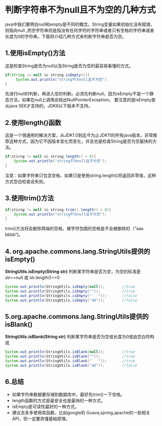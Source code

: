 # 判断字符串不为null且不为空的几种方式

java中我们要明白null和empty是不同的概念。String变量如果初始化没有赋值，则指向null ,而空字符串则是指没有任何字符的字符串或者只有空格的字符串或者长度为0的字符串。下面将介绍几种方式来判断字符串是否为空。

## 1.使用isEmpty()方法

这是检查String是否为null以及String是否为空的最容易看懂的方式。

```java
if(String != null && string.isEmpty()){
     System.out.println("string不为null且不为空")
}
```

先进行null的判断，再进入空的判断。必须先判断null，因为isEmpty不是一个静态方法，如果在null上调用会抛出NullPointerException。 要注意的是isEmpty是从java SE6才支持的，JDK6以下版本不支持。

## 2.使用length()函数

这是一个很通用的解决方案，从JDK1.0到迄今为止JDK11的所有java版本。非常推荐这种方式，因为它不因版本变化而变化，并且也是检查String是否为空最快的方法。

```java
if(stirng != null && string.length() > 0){
    System.out.println("string不为null且不为空"); 
}
```

注意：如果字符串只包含空格，如果只是使用string.length()将返回非零值，这种方式空白检查会失败。

## 3.使用trim()方法

```java
if(stirng != null && string.trim().length() > 0){
    System.out.println("string不为null且不为空"); 
}
```

trim()方法将会删除两端的空格，被字符包围的空格是不会被删除的（”aaa   bbbb“)。

## 4. org.apache.commons.lang.StringUtils提供的isEmpty()

**StringUtils.isEmpty(String str)** 判断某字符串是否为空，为空的标准是 str==null 或 str.length()==0

```java
System.out.println(StringUtils.isEmpty(null));        //true
System.out.println(StringUtils.isEmpty(""));          //true
System.out.println(StringUtils.isEmpty("   "));       //false
System.out.println(StringUtils.isEmpty("dd"));        //false
```

## 5.org.apache.commons.lang.StringUtils提供的isBlank()

**StringUtils.isBlank(String str)** 判断某字符串是否为空或长度为0或由空白符构成

```java
System.out.println(StringUtils.isBlank(null));        //true
System.out.println(StringUtils.isBlank(""));          //true
System.out.println(StringUtils.isBlank("   "));       //true
System.out.println(StringUtils.isBlank("dd"));        //false   
```

## 6.总结

- 如果字符串数据要存储到数据库中，最好先trim()一下空格。
- length函数的方式是最安全也是最快的一种方式。
- isEmpty是可读性最好的一种方式。
- 建议去多多使用库函数，比如google的 Guava,spring,apache的一些相关API，但一定要弄懂基础原理。
